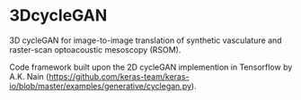 # 3DcycleGAN
3D cycleGAN for image-to-image translation of synthetic vasculature and raster-scan optoacoustic mesoscopy (RSOM).

Code framework built upon the 2D cycleGAN implemention in Tensorflow by A.K. Nain (https://github.com/keras-team/keras-io/blob/master/examples/generative/cyclegan.py).
